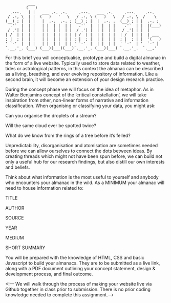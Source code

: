 ```
          ___                                                       
         (   )                                                      
  .---.   | |   ___ .-. .-.     .---.   ___ .-.     .---.    .--.   
 / .-, \  | |  (   )   '   \   / .-, \ (   )   \   / .-, \  /    \  
(__) ; |  | |   |  .-.  .-. ; (__) ; |  |  .-. .  (__) ; | |  .-. ; 
  .'`  |  | |   | |  | |  | |   .'`  |  | |  | |    .'`  | |  |(___)
 / .'| |  | |   | |  | |  | |  / .'| |  | |  | |   / .'| | |  |     
| /  | |  | |   | |  | |  | | | /  | |  | |  | |  | /  | | |  | ___ 
; |  ; |  | |   | |  | |  | | ; |  ; |  | |  | |  ; |  ; | |  '(   )
' `-'  |  | |   | |  | |  | | ' `-'  |  | |  | |  ' `-'  | '  `-' | 
`.__.'_. (___) (___)(___)(___)`.__.'_. (___)(___) `.__.'_.  `.__,'
```

For this brief you will conceptualise, prototype and build a digital almanac in the form of a live website. Typically used to store data related to weather, tides or astrological patterns, in this context the almanac can be described as a living, breathing, and ever evolving repository of information. Like a second brain, it will become an extension of your design research practice. 

During the concept phase we will focus on the idea of metaphor. As in Walter Benjamins concept of the ‘critical constellation’, we will take inspiration from other, non-linear forms of narrative and information classification. When organising or classifying your data, you might ask: 

Can you organise the droplets of a stream? 

Will the same cloud ever be spotted twice? 

What do we know from the rings of a tree before it’s felled?

Unpredictability, disorganisation and atomisation are sometimes needed before we can allow ourselves to connect the dots between ideas. By creating threads which might not have been spun before, we can build not only a useful hub for our research findings, but also distill our own interests and beliefs.

Think about what information is the most useful to yourself and anybody who encounters your almanac in the wild. As a MINIMUM your almanac will need to house information related to:

TITLE

AUTHOR

SOURCE

YEAR

MEDIUM

SHORT SUMMARY

You will be prepared with the knowledge of HTML, CSS and basic Javascript to build your almanacs. They are to be submitted as a live link, along with a PDF document outlining your concept statement, design & development process, and final outcome. 

<!— We will walk through the process of making your website live via Github together in class prior to submission. There is no prior coding knowledge needed to complete this assignment.—>
